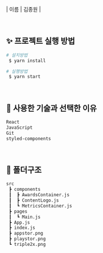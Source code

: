 | 이름 | 김종원 |

<br>

## ✨ 프로젝트 실행 방법

```bash
# 설치방법
 $ yarn install

# 실행방법
 $ yarn start
```

<br>

## 📝 사용한 기술과 선택한 이유

```bash
React
JavaScript
Git
styled-components
```

<br>

## 📝 폴더구조

```bash
src
 ┣ components
 ┃  ┣ AwardsContainer.js
 ┃  ┣ ContentLogo.js
 ┃  ┗ MetricsContainer.js
 ┣ pages
 ┃  ┗ Main.js
 ┣ App.js
 ┣ index.js
 ┣ appstor.png
 ┣ playstor.png
 ┗ triple2x.png

```
